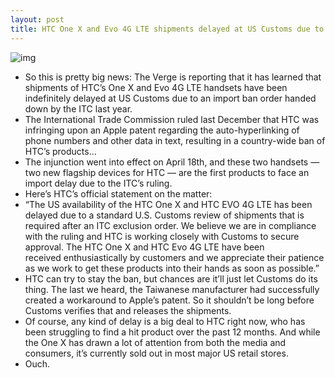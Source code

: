 ```yaml
---
layout: post
title: HTC One X and Evo 4G LTE shipments delayed at US Customs due to Apple patents
---
```

![img](http://media.idownloadblog.com/wp-content/uploads/2012/05/4g-lte-one-x.jpg)
* So this is pretty big news: The Verge is reporting that it has learned that shipments of HTC’s One X and Evo 4G LTE handsets have been indefinitely delayed at US Customs due to an import ban order handed down by the ITC last year.
* The International Trade Commission ruled last December that HTC was infringing upon an Apple patent regarding the auto-hyperlinking of phone numbers and other data in text, resulting in a country-wide ban of HTC’s products…
* The injunction went into effect on April 18th, and these two handsets — two new flagship devices for HTC — are the first products to face an import delay due to the ITC’s ruling.
* Here’s HTC’s official statement on the matter:
* “The US availability of the HTC One X and HTC EVO 4G LTE has been delayed due to a standard U.S. Customs review of shipments that is required after an ITC exclusion order. We believe we are in compliance with the ruling and HTC is working closely with Customs to secure approval. The HTC One X and HTC Evo 4G LTE have been received enthusiastically by customers and we appreciate their patience as we work to get these products into their hands as soon as possible.”
* HTC can try to stay the ban, but chances are it’ll just let Customs do its thing. The last we heard, the Taiwanese manufacturer had successfully created a workaround to Apple’s patent. So it shouldn’t be long before Customs verifies that and releases the shipments.
* Of course, any kind of delay is a big deal to HTC right now, who has been struggling to find a hit product over the past 12 months. And while the One X has drawn a lot of attention from both the media and consumers, it’s currently sold out in most major US retail stores.
* Ouch.


